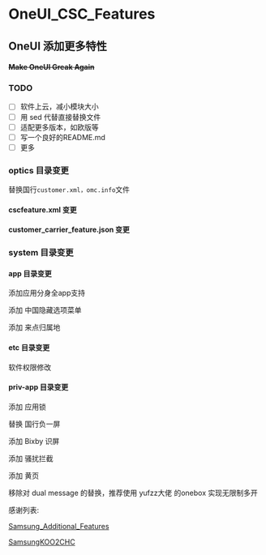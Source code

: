 # OneUI_CSC_Features

##  OneUI 添加更多特性

#### ~~Make OneUI Greak Again~~

### TODO

- [ ] 软件上云，减小模块大小
- [ ] 用 sed 代替直接替换文件
- [ ] 适配更多版本，如欧版等
- [ ] 写一个良好的README.md
- [ ] 更多

### optics 目录变更

替换国行`customer.xml，omc.info`文件

#### cscfeature.xml 变更

#### customer_carrier_feature.json 变更

### system 目录变更

#### app 目录变更

添加应用分身全app支持

添加 中国隐藏选项菜单

添加 来点归属地

#### etc 目录变更

软件权限修改

#### priv-app 目录变更

添加 应用锁

替换 国行负一屏

添加 Bixby 识屏

添加 骚扰拦截

添加 黄页

移除对 dual message 的替换，推荐使用 yufzz大佬 的onebox 实现无限制多开

感谢列表:

[Samsung_Additional_Features](https://github.com/el0xren/Samsung_Additional_Features)

[SamsungKOO2CHC](https://github.com/y6yuan/SamsungKOO2CHC)
